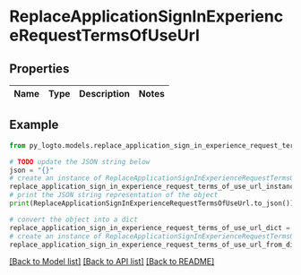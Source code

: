 # ReplaceApplicationSignInExperienceRequestTermsOfUseUrl


## Properties

Name | Type | Description | Notes
------------ | ------------- | ------------- | -------------

## Example

```python
from py_logto.models.replace_application_sign_in_experience_request_terms_of_use_url import ReplaceApplicationSignInExperienceRequestTermsOfUseUrl

# TODO update the JSON string below
json = "{}"
# create an instance of ReplaceApplicationSignInExperienceRequestTermsOfUseUrl from a JSON string
replace_application_sign_in_experience_request_terms_of_use_url_instance = ReplaceApplicationSignInExperienceRequestTermsOfUseUrl.from_json(json)
# print the JSON string representation of the object
print(ReplaceApplicationSignInExperienceRequestTermsOfUseUrl.to_json())

# convert the object into a dict
replace_application_sign_in_experience_request_terms_of_use_url_dict = replace_application_sign_in_experience_request_terms_of_use_url_instance.to_dict()
# create an instance of ReplaceApplicationSignInExperienceRequestTermsOfUseUrl from a dict
replace_application_sign_in_experience_request_terms_of_use_url_from_dict = ReplaceApplicationSignInExperienceRequestTermsOfUseUrl.from_dict(replace_application_sign_in_experience_request_terms_of_use_url_dict)
```
[[Back to Model list]](../README.md#documentation-for-models) [[Back to API list]](../README.md#documentation-for-api-endpoints) [[Back to README]](../README.md)


